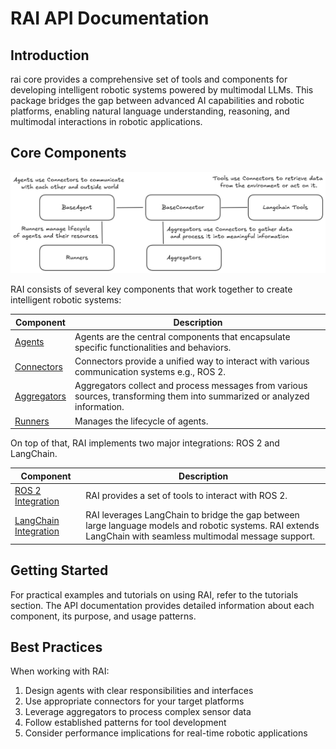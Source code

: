 # RAI API Documentation

## Introduction

rai core provides a comprehensive set of tools and components for developing intelligent robotic systems powered by multimodal LLMs. This package bridges the gap between advanced AI capabilities and robotic platforms, enabling natural language understanding, reasoning, and multimodal interactions in robotic applications.

## Core Components

<div style="text-align: center;"><img src="../../imgs/rai_api.png" alt="rai-api"></div>

RAI consists of several key components that work together to create intelligent robotic systems:

| Component                              | Description                                                                                                               |
| -------------------------------------- | ------------------------------------------------------------------------------------------------------------------------- |
| [Agents](agents/overview.md)           | Agents are the central components that encapsulate specific functionalities and behaviors.                                |
| [Connectors](connectors/overview.md)   | Connectors provide a unified way to interact with various communication systems e.g., ROS 2.                              |
| [Aggregators](aggregators/overview.md) | Aggregators collect and process messages from various sources, transforming them into summarized or analyzed information. |
| [Runners](runners/overview.md)         | Manages the lifecycle of agents.                                                                                          |

On top of that, RAI implements two major integrations: ROS 2 and LangChain.

| Component                                                  | Description                                                                                                                                                  |
| ---------------------------------------------------------- | ------------------------------------------------------------------------------------------------------------------------------------------------------------ |
| [ROS 2 Integration](connectors/ROS_2_Connectors.md)        | RAI provides a set of tools to interact with ROS 2.                                                                                                          |
| [LangChain Integration](langchain_integration/overview.md) | RAI leverages LangChain to bridge the gap between large language models and robotic systems. RAI extends LangChain with seamless multimodal message support. |

## Getting Started

For practical examples and tutorials on using RAI, refer to the tutorials section. The API documentation provides detailed information about each component, its purpose, and usage patterns.

## Best Practices

When working with RAI:

1. Design agents with clear responsibilities and interfaces
2. Use appropriate connectors for your target platforms
3. Leverage aggregators to process complex sensor data
4. Follow established patterns for tool development
5. Consider performance implications for real-time robotic applications
